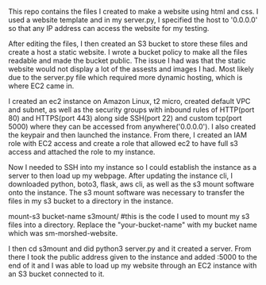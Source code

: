 This repo contains the files I created to make a website using html and css. I used a website template and in my server.py, I specified the host to '0.0.0.0' so that any IP address can access the website for my testing. 

After editing the files, I then created an S3 bucket to store these files and create a host a static website. I wrote a bucket policy to make all the files readable and made the bucket public. 
The issue I had was that the static website would not display a lot of the assests and images I had. 
Most likely due to the server.py file which required more dynamic hosting, which is where EC2 came in. 

I created an ec2 instance on Amazon Linux, t2 micro, created default VPC and subnet, as well as the security groups with inbound rules of HTTP(port 80) and HTTPS(port 443) along side SSH(port 22) and custom tcp(port 5000) where they can be accessed from anywhere('0.0.0.0'). 
I also created the keypair and then launched the instance. From there, I created an IAM role with EC2 access and create a role that allowed ec2 to have full s3 access and attached the role to my instance. 

Now I needed to SSH into my instance so I could establish the instance as a server to then load up my webpage. After updating the instance cli, I downloaded python, boto3, flask, aws cli, as well as the s3 mount software onto the instance. 
The s3 mount software was necessary to transfer the files in my s3 bucket to a directory in the instance. 

  mount-s3 bucket-name s3mount/ #this is the code I used to mount my s3 files into a directory. Replace the "your-bucket-name" with my bucket name which was sm-morshed-website. 

I then cd s3mount and did python3 server.py and it created a server. From there I took the public address given to the instance and added :5000 to the end of it and I was able to load up my website through an EC2 instance with an S3 bucket connected to it. 

  
